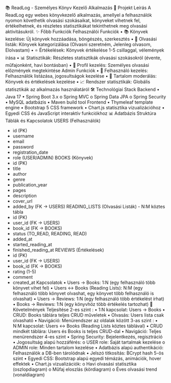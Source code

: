 📚 ReadLog - Személyes Könyv Kezelő Alkalmazás
📖 Projekt Leírás
A ReadLog egy webes könyvkezelő alkalmazás, amellyel a felhasználók nyomon követhetik olvasási szokásaikat, könyveket vihetnek fel, értékelhetnek, és részletes statisztikákat tekinthetnek meg olvasási aktivitásukról.
✨ Főbb Funkciók
Felhasználói Funkciók
•	📚 Könyvek kezelése: Új könyvek hozzáadása, böngészés, szerkesztés
•	📝 Olvasási listák: Könyvek kategorizálása (Olvasni szeretném, Jelenleg olvasom, Elolvastam)
•	⭐ Értékelések: Könyvek értékelése 1-5 csillaggal, vélemények írása
•	📊 Statisztikák: Részletes statisztikák olvasási szokásokról (évente, műfajonként, havi bontásban)
•	👤 Profil kezelés: Személyes olvasási előzmények megtekintése
Admin Funkciók
•	🔧 Felhasználó kezelés: Felhasználók listázása, jogosultságok kezelése
•	📖 Tartalom moderálás: Könyvek és értékelések kezelése
•	📈 Rendszer statisztikák: Globális statisztikák az alkalmazás használatáról
🛠️ Technológiai Stack
Backend
•	Java 17
•	Spring Boot 3.x 
o	Spring MVC
o	Spring Data JPA
o	Spring Security
•	MySQL adatbázis
•	Maven build tool
Frontend
•	Thymeleaf template engine
•	Bootstrap 5 CSS framework
•	Chart.js statisztika vizualizációhoz
•	Egyedi CSS és JavaScript interaktív funkciókhoz
📊 Adatbázis Struktúra
Táblák és Kapcsolatok
USERS (Felhasználók)
- id (PK)
- username
- email
- password
- registration_date
- role (USER/ADMIN)
BOOKS (Könyvek)
- id (PK)
- title
- author
- genre
- publication_year
- pages
- description
- cover_url
- added_by (FK -> USERS)
READING_LISTS (Olvasási Listák) - N:M köztes tábla
- id (PK)
- user_id (FK -> USERS)
- book_id (FK -> BOOKS)
- status (TO_READ, READING, READ)
- added_at
- started_reading_at
- finished_reading_at
REVIEWS (Értékelések)
- id (PK)
- user_id (FK -> USERS)
- book_id (FK -> BOOKS)
- rating (1-5)
- comment
- created_at
Kapcsolatok
•	Users → Books: 1:N (egy felhasználó több könyvet vihet fel)
•	Users ↔ Books (Reading Lists): N:M (egy felhasználó több könyvet olvashat, egy könyvet több felhasználó is olvashat)
•	Users → Reviews: 1:N (egy felhasználó több értékelést írhat)
•	Books → Reviews: 1:N (egy könyvhöz több értékelés tartozhat)
🎯 Követelmények Teljesítése
2-es szint :
•	1:N kapcsolat: Users → Books
•	CRUD: Books táblára teljes CRUD műveletek
•	Olvasás: Users lista csak olvasható
•	Navigáció: Menürendszer az oldalak között
3-as szint :
•	N:M kapcsolat: Users ↔ Books (Reading Lists köztes táblával)
•	CRUD mindkét táblára: Users és Books is teljes CRUD-dal
•	Navigáció: Teljes menürendszer
4-es szint 
•	Spring Security: Bejelentkezés, regisztráció
•	Jogosultság alapú hozzáférés: 
o	USER role: Saját tartalmak kezelése
o	ADMIN role: Minden tartalom kezelése
•	Adatbázis alapú authentikáció: Felhasználók a DB-ben tárolódnak
•	Jelszó titkosítás: BCrypt hash
5-ös szint 
•	Egyedi CSS: Bootstrap alapú egyedi témázás, animációk, hover effektek
•	Chart.js vizualizációk: 
o	Havi olvasási statisztika (oszlopdiagram)
o	Műfaj eloszlás (kördiagram)
o	Éves olvasási trend (vonaldiagram)

